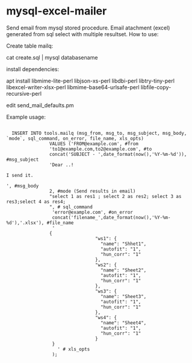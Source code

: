 # mysql-excel-mailer
Send email from mysql stored procedure. Email atachment (excel) generated from sql select with multiple resultset.
How to use:

Create table mailq:

cat create.sql | mysql databasename

install dependencies:

apt install libmime-lite-perl libjson-xs-perl libdbi-perl libtry-tiny-perl libexcel-writer-xlsx-perl libmime-base64-urlsafe-perl  libfile-copy-recursive-perl 

edit send_mail_defaults.pm








Example usage:

<code>
  INSERT INTO tools.mailq (msg_from, msg_to, msg_subject, msg_body,  `mode`, sql_command, on_error, file_name, xls_opts)
                VALUES ('FROM@example.com', #from
                'to1@example.com,to2@example.com', #to
                concat('SUBJECT - ',date_format(now(),'%Y-%m-%d')), #msg_subject
                'Dear ..!<br><br>I send it. <br><br>', #msg_body
                2, #mode (Send results in email)
                "select 1 as res1 ; select 2 as res2; select 3 as res3;select 4 as res4;
                ", # sql_command 
                 'error@example.com', #on_error
                 concat('filename_',date_format(now(),'%Y-%m-%d'),'.xlsx'), #file_name
                 '
                {
                                 "ws1": {
                                   "name": "Shhet1",
                                   "autofit": "1",
                                   "hun_corr": "1"
                                 },
                                 "ws2": {
                                   "name": "Sheet2",
                                   "autofit": "1",
                                   "hun_corr": "1"
                                 },
                                 "ws3": {
                                   "name": "Sheet3",
                                   "autofit": "1",
                                   "hun_corr": "1"
                                 },
                                 "ws4": {
                                   "name": "Sheet4",
                                   "autofit": "1",
                                   "hun_corr": "1"
                                 }                             
                 }
                   ' # xls_opts
                 );
</code>